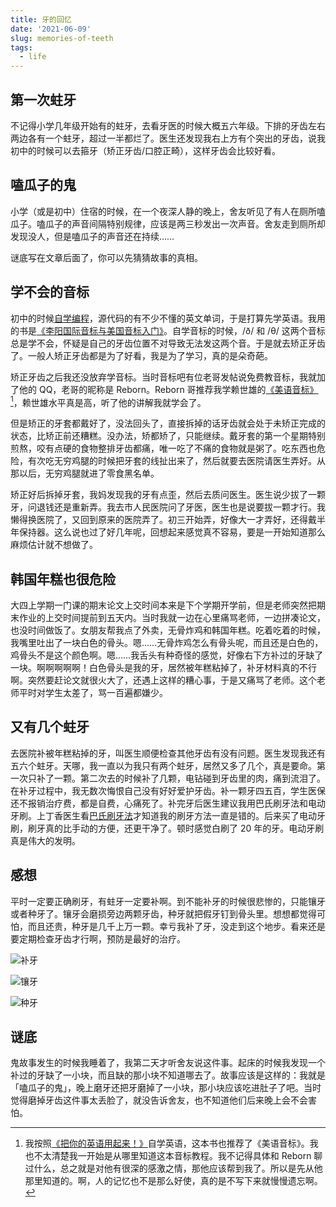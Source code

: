 ```yaml
---
title: 牙的回忆
date: '2021-06-09'
slug: memories-of-teeth
tags:
  - life
---
```


## 第一次蛀牙

不记得小学几年级开始有的蛀牙，去看牙医的时候大概五六年级。下排的牙齿左右两边各有一个蛀牙，超过一半都烂了。医生还发现我右上方有个突出的牙齿，说我初中的时候可以去箍牙（矫正牙齿/口腔正畸），这样牙齿会比较好看。

## 嗑瓜子的鬼

小学（或是初中）住宿的时候，在一个夜深人静的晚上，舍友听见了有人在厕所嗑瓜子。嗑瓜子的声音间隔特别规律，应该是两三秒发出一次声音。舍友走到厕所却发现没人，但是嗑瓜子的声音还在持续……

谜底写在文章后面了，你可以先猜猜故事的真相。


## 学不会的音标

初中的时候[自学编程](/zh-cn/post/2021/02/18/live-for-myself/)，源代码的有不少不懂的英文单词，于是打算先学英语。我用的书是[《李阳国际音标与美国音标入门》](https://book.douban.com/subject/3859023/)。自学音标的时候，/ð/ 和 /θ/ 这两个音标总是学不会，怀疑是自己的牙齿位置不对导致无法发这两个音。于是就去矫正牙齿了。一般人矫正牙齿都是为了好看，我是为了学习，真的是朵奇葩。

矫正牙齿之后我还没放弃学音标。当时音标吧有位老哥发帖说免费教音标，我就加了他的 QQ，老哥的昵称是 Reborn。Reborn 哥推荐我学赖世雄的[《美语音标》](https://book.douban.com/subject/4201317/)[^biao]，赖世雄水平真是高，听了他的讲解我就学会了。

[^biao]: 我按照[《把你的英语用起来！》](https://book.douban.com/subject/3748247/)自学英语，这本书也推荐了《美语音标》。我也不太清楚我一开始是从哪里知道这本音标教程。我不记得具体和 Reborn 聊过什么，总之就是对他有很深的感激之情，那他应该帮到我了。所以是先从他那里知道的。啊，人的记忆也不是那么好使，真的是不写下来就慢慢遗忘啊。

但是矫正的牙套都戴好了，没法回头了，直接拆掉的话牙齿就会处于未矫正完成的状态，比矫正前还糟糕。没办法，矫都矫了，只能继续。戴牙套的第一个星期特别煎熬，咬有点硬的食物整排牙齿都痛，唯一吃了不痛的食物就是粥了。吃东西也危险，有次吃无穷鸡腿的时候把牙套的线扯出来了，然后就要去医院请医生弄好。从那以后，无穷鸡腿就进了零食黑名单。

矫正好后拆掉牙套，我妈发现我的牙有点歪，然后去质问医生。医生说少拔了一颗牙，问退钱还是重新弄。我去市人民医院问了牙医，医生也是说要拔一颗才行。我懒得换医院了，又回到原来的医院弄了。初三开始弄，好像大一才弄好，还得戴半年保持器。这么说也过了好几年呢，回想起来感觉真不容易，要是一开始知道那么麻烦估计就不想做了。

## 韩国年糕也很危险

大四上学期一门课的期末论文上交时间本来是下个学期开学前，但是老师突然把期末作业的上交时间提前到五天内。当时我就一边在心里痛骂老师，一边拼凑论文，也没时间做饭了。女朋友帮我点了外卖，无骨炸鸡和韩国年糕。吃着吃着的时候，我嘴里吐出了一块白色的骨头。嗯……无骨炸鸡怎么有骨头呢，而且还是白色的，鸡骨头不是这个颜色啊。嗯……我舌头有种奇怪的感觉，好像右下方补过的牙缺了一块。啊啊啊啊啊！白色骨头是我的牙，居然被年糕粘掉了，补牙材料真的不行啊。突然要赶论文就很火大了，还遇上这样的糟心事，于是又痛骂了老师。这个老师平时对学生太差了，骂一百遍都嫌少。

## 又有几个蛀牙

去医院补被年糕粘掉的牙，叫医生顺便检查其他牙齿有没有问题。医生发现我还有五六个蛀牙。天哪，我一直以为我只有两个蛀牙，居然又多了几个，真是要命。第一次只补了一颗。第二次去的时候补了几颗，电钻碰到牙齿里的肉，痛到流泪了。在补牙过程中，我无数次悔恨自己没有好好爱护牙齿。补一颗牙四五百，学生医保还不报销治疗费，都是自费，心痛死了。补完牙后医生建议我用巴氏刷牙法和电动牙刷。上丁香医生看[巴氏刷牙法](https://dxy.com/article/28249)才知道我的刷牙方法一直是错的。后来买了电动牙刷，刷牙真的比手动的方便，还更干净了。顿时感觉白刷了 20 年的牙。电动牙刷真是伟大的发明。

## 感想

平时一定要正确刷牙，有蛀牙一定要补啊。到不能补牙的时候很悲惨的，只能镶牙或者种牙了。镶牙会磨损旁边两颗牙齿，种牙就把假牙钉到骨头里。想想都觉得可怕，而且还贵，种牙是几千上万一颗。幸亏我补了牙，没走到这个地步。看来还是要定期检查牙齿才行啊，预防是最好的治疗。


![](https://cdn.jsdelivr.net/gh/CyrusYip/blog-static/images/2021-06-09_dental-fillings.jpg "补牙")

![](https://cdn.jsdelivr.net/gh/CyrusYip/blog-static/images/2021-06-09_denture.jpeg "镶牙")

![](https://cdn.jsdelivr.net/gh/CyrusYip/blog-static/images/2021-06-09_dental-implant.jpg "种牙")

## 谜底

鬼故事发生的时候我睡着了，我第二天才听舍友说这件事。起床的时候我发现一个补过的牙缺了一小块，而且缺的那小块不知道哪去了。故事应该是这样的：我就是「嗑瓜子的鬼」，晚上磨牙还把牙磨掉了一小块，那小块应该吃进肚子了吧。当时觉得磨掉牙齿这件事太丢脸了，就没告诉舍友，也不知道他们后来晚上会不会害怕。